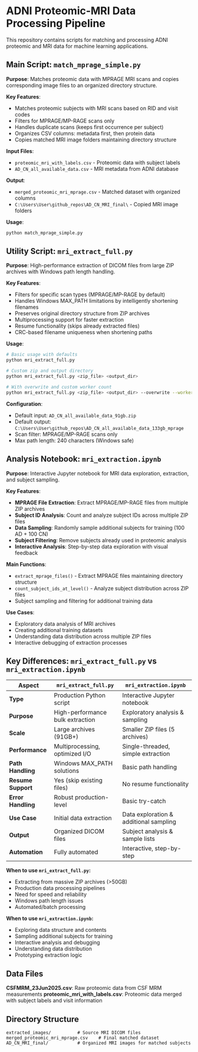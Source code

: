 # ADNI Proteomic-MRI Data Processing Pipeline

This repository contains scripts for matching and processing ADNI proteomic and MRI data for machine learning applications.

## Main Script: `match_mprage_simple.py`

**Purpose**: Matches proteomic data with MPRAGE MRI scans and copies corresponding image files to an organized directory structure.

**Key Features**:
- Matches proteomic subjects with MRI scans based on RID and visit codes
- Filters for MPRAGE/MP-RAGE scans only
- Handles duplicate scans (keeps first occurrence per subject)
- Organizes CSV columns: metadata first, then protein data
- Copies matched MRI image folders maintaining directory structure

**Input Files**:
- `proteomic_mri_with_labels.csv` - Proteomic data with subject labels
- `AD_CN_all_available_data.csv` - MRI metadata from ADNI database

**Output**:
- `merged_proteomic_mri_mprage.csv` - Matched dataset with organized columns
- `C:\Users\User\github_repos\AD_CN_MRI_final\` - Copied MRI image folders

**Usage**:
```bash
python match_mprage_simple.py
```

## Utility Script: `mri_extract_full.py`

**Purpose**: High-performance extraction of DICOM files from large ZIP archives with Windows path length handling.

**Key Features**:
- Filters for specific scan types (MPRAGE/MP-RAGE by default)
- Handles Windows MAX_PATH limitations by intelligently shortening filenames
- Preserves original directory structure from ZIP archives
- Multiprocessing support for faster extraction
- Resume functionality (skips already extracted files)
- CRC-based filename uniqueness when shortening paths

**Usage**:
```bash
# Basic usage with defaults
python mri_extract_full.py

# Custom zip and output directory
python mri_extract_full.py <zip_file> <output_dir>

# With overwrite and custom worker count
python mri_extract_full.py <zip_file> <output_dir> --overwrite --workers 4
```

**Configuration**:
- Default input: `AD_CN_all_available_data_91gb.zip`
- Default output: `C:\Users\User\github_repos\AD_CN_all_available_data_133gb_mprage`
- Scan filter: MPRAGE/MP-RAGE scans only
- Max path length: 240 characters (Windows safe)

## Analysis Notebook: `mri_extraction.ipynb`

**Purpose**: Interactive Jupyter notebook for MRI data exploration, extraction, and subject sampling.

**Key Features**:
- **MPRAGE File Extraction**: Extract MPRAGE/MP-RAGE files from multiple ZIP archives
- **Subject ID Analysis**: Count and analyze subject IDs across multiple ZIP files
- **Data Sampling**: Randomly sample additional subjects for training (100 AD + 100 CN)
- **Subject Filtering**: Remove subjects already used in proteomic analysis
- **Interactive Analysis**: Step-by-step data exploration with visual feedback

**Main Functions**:
- `extract_mprage_files()` - Extract MPRAGE files maintaining directory structure
- `count_subject_ids_at_level()` - Analyze subject distribution across ZIP files
- Subject sampling and filtering for additional training data

**Use Cases**:
- Exploratory data analysis of MRI archives
- Creating additional training datasets
- Understanding data distribution across multiple ZIP files
- Interactive debugging of extraction processes

## Key Differences: `mri_extract_full.py` vs `mri_extraction.ipynb`

| Aspect | `mri_extract_full.py` | `mri_extraction.ipynb` |
|--------|----------------------|------------------------|
| **Type** | Production Python script | Interactive Jupyter notebook |
| **Purpose** | High-performance bulk extraction | Exploratory analysis & sampling |
| **Scale** | Large archives (91GB+) | Smaller ZIP files (5 archives) |
| **Performance** | Multiprocessing, optimized I/O | Single-threaded, simple extraction |
| **Path Handling** | Windows MAX_PATH solutions | Basic path handling |
| **Resume Support** | Yes (skip existing files) | No resume functionality |
| **Error Handling** | Robust production-level | Basic try-catch |
| **Use Case** | Initial data extraction | Data exploration & additional sampling |
| **Output** | Organized DICOM files | Subject analysis & sample lists |
| **Automation** | Fully automated | Interactive, step-by-step |

**When to use `mri_extract_full.py`:**
- Extracting from massive ZIP archives (>50GB)
- Production data processing pipelines
- Need for speed and reliability
- Windows path length issues
- Automated/batch processing

**When to use `mri_extraction.ipynb`:**
- Exploring data structure and contents
- Sampling additional subjects for training
- Interactive analysis and debugging
- Understanding data distribution
- Prototyping extraction logic

## Data Files

**CSFMRM_23Jun2025.csv**: Raw proteomic data from CSF MRM measurements
**proteomic_mri_with_labels.csv**: Proteomic data merged with subject labels and visit information

## Directory Structure
```
extracted_images/          # Source MRI DICOM files
merged_proteomic_mri_mprage.csv    # Final matched dataset
AD_CN_MRI_final/           # Organized MRI images for matched subjects
```